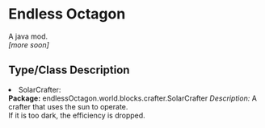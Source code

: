 # Endless Octagon
A java mod. <br> *[more soon]*

## Type/Class Description
<li> SolarCrafter: <br>
<b>Package:</b> endlessOctagon.world.blocks.crafter.SolarCrafter
<i>Description:</i> A crafter that uses the sun to operate. <br> If it is too dark, the efficiency is dropped.

